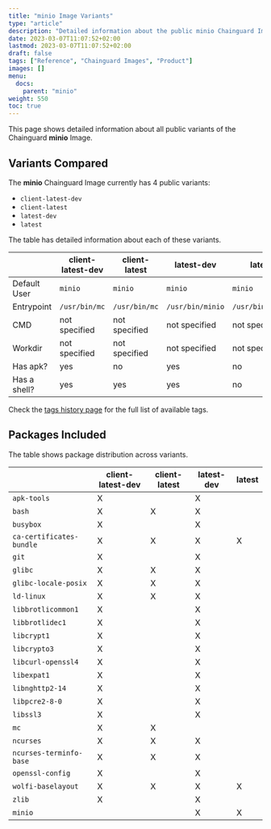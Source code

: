 ```yaml
---
title: "minio Image Variants"
type: "article"
description: "Detailed information about the public minio Chainguard Image variants"
date: 2023-03-07T11:07:52+02:00
lastmod: 2023-03-07T11:07:52+02:00
draft: false
tags: ["Reference", "Chainguard Images", "Product"]
images: []
menu:
  docs:
    parent: "minio"
weight: 550
toc: true
---
```


This page shows detailed information about all public variants of the Chainguard **minio** Image.

## Variants Compared
The **minio** Chainguard Image currently has 4 public variants: 

- `client-latest-dev`
- `client-latest`
- `latest-dev`
- `latest`

The table has detailed information about each of these variants.

|              | client-latest-dev | client-latest | latest-dev       | latest           |
|--------------|-------------------|---------------|------------------|------------------|
| Default User | `minio`           | `minio`       | `minio`          | `minio`          |
| Entrypoint   | `/usr/bin/mc`     | `/usr/bin/mc` | `/usr/bin/minio` | `/usr/bin/minio` |
| CMD          | not specified     | not specified | not specified    | not specified    |
| Workdir      | not specified     | not specified | not specified    | not specified    |
| Has apk?     | yes               | no            | yes              | no               |
| Has a shell? | yes               | yes           | yes              | no               |

Check the [tags history page](/chainguard/chainguard-images/reference/minio/tags_history/) for the full list of available tags.

## Packages Included
The table shows package distribution across variants.

|                          | client-latest-dev | client-latest | latest-dev | latest |
|--------------------------|-------------------|---------------|------------|--------|
| `apk-tools`              | X                 |               | X          |        |
| `bash`                   | X                 | X             | X          |        |
| `busybox`                | X                 |               | X          |        |
| `ca-certificates-bundle` | X                 | X             | X          | X      |
| `git`                    | X                 |               | X          |        |
| `glibc`                  | X                 | X             | X          |        |
| `glibc-locale-posix`     | X                 | X             | X          |        |
| `ld-linux`               | X                 | X             | X          |        |
| `libbrotlicommon1`       | X                 |               | X          |        |
| `libbrotlidec1`          | X                 |               | X          |        |
| `libcrypt1`              | X                 |               | X          |        |
| `libcrypto3`             | X                 |               | X          |        |
| `libcurl-openssl4`       | X                 |               | X          |        |
| `libexpat1`              | X                 |               | X          |        |
| `libnghttp2-14`          | X                 |               | X          |        |
| `libpcre2-8-0`           | X                 |               | X          |        |
| `libssl3`                | X                 |               | X          |        |
| `mc`                     | X                 | X             |            |        |
| `ncurses`                | X                 | X             | X          |        |
| `ncurses-terminfo-base`  | X                 | X             | X          |        |
| `openssl-config`         | X                 |               | X          |        |
| `wolfi-baselayout`       | X                 | X             | X          | X      |
| `zlib`                   | X                 |               | X          |        |
| `minio`                  |                   |               | X          | X      |
